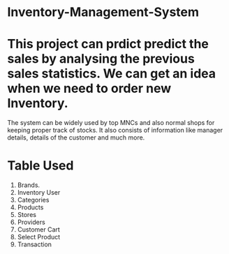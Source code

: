 # Inventory-Management-System

# This project can prdict predict the sales by analysing the previous sales statistics. We can get an idea when we need to order new Inventory.

The system can be widely used by top MNCs and also normal shops for keeping proper track of stocks.
It also consists of information like manager details, details of the customer and much more.

# Table Used

1) Brands.
2) Inventory User
3) Categories
4) Products
5) Stores
6) Providers
7) Customer Cart
8) Select Product
9) Transaction
